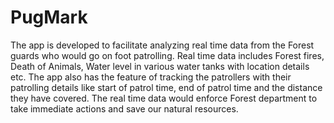 # PugMark
The app is developed to facilitate analyzing real time data from the Forest guards who would go on foot patrolling. 
Real time data includes Forest fires, Death of Animals, Water level in various water tanks with location details etc. 
The app also has the feature of tracking the patrollers with their patrolling details like start of patrol time, 
end of patrol time and the distance they have covered. The real time data would enforce Forest department to take immediate actions 
and save our natural resources.  
